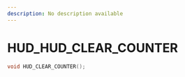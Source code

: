 ```yaml
---
description: No description available 
---
```


# HUD\_HUD_CLEAR_COUNTER

```cpp
void HUD_CLEAR_COUNTER();
```